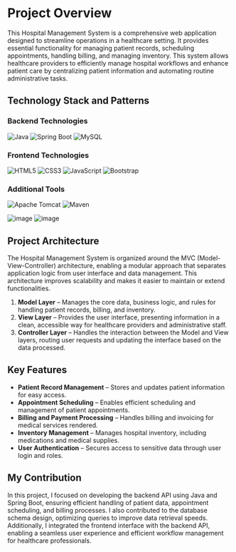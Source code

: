 # Project Overview

This Hospital Management System is a comprehensive web application designed to streamline operations in a healthcare setting. It provides essential functionality for managing patient records, scheduling appointments, handling billing, and managing inventory. This system allows healthcare providers to efficiently manage hospital workflows and enhance patient care by centralizing patient information and automating routine administrative tasks.

## Technology Stack and Patterns

### Backend Technologies

![Java](https://img.shields.io/badge/Java-007396?style=for-the-badge&logo=java&logoColor=white)
![Spring Boot](https://img.shields.io/badge/Spring%20Boot-6DB33F?style=for-the-badge&logo=spring-boot&logoColor=white)
![MySQL](https://img.shields.io/badge/MySQL-4479A1?style=for-the-badge&logo=mysql&logoColor=white)

### Frontend Technologies

![HTML5](https://img.shields.io/badge/HTML5-E34F26?style=for-the-badge&logo=html5&logoColor=white)
![CSS3](https://img.shields.io/badge/CSS3-1572B6?style=for-the-badge&logo=css3&logoColor=white)
![JavaScript](https://img.shields.io/badge/JavaScript-F7DF1E?style=for-the-badge&logo=javascript&logoColor=black)
![Bootstrap](https://img.shields.io/badge/Bootstrap-563D7C?style=for-the-badge&logo=bootstrap&logoColor=white)

### Additional Tools

![Apache Tomcat](https://img.shields.io/badge/Apache%20Tomcat-F8DC75?style=for-the-badge&logo=apache-tomcat&logoColor=black)
![Maven](https://img.shields.io/badge/Maven-C71A36?style=for-the-badge&logo=apache-maven&logoColor=white)

![image](https://github.com/user-attachments/assets/2273072a-c836-431e-8b03-135f94b29cf2)
![image](https://github.com/user-attachments/assets/11d6aacd-4ffe-42df-89b0-04d53a8c49f6)

## Project Architecture

The Hospital Management System is organized around the MVC (Model-View-Controller) architecture, enabling a modular approach that separates application logic from user interface and data management. This architecture improves scalability and makes it easier to maintain or extend functionalities.

1. **Model Layer** – Manages the core data, business logic, and rules for handling patient records, billing, and inventory.
2. **View Layer** – Provides the user interface, presenting information in a clean, accessible way for healthcare providers and administrative staff.
3. **Controller Layer** – Handles the interaction between the Model and View layers, routing user requests and updating the interface based on the data processed.

## Key Features

- **Patient Record Management** – Stores and updates patient information for easy access.
- **Appointment Scheduling** – Enables efficient scheduling and management of patient appointments.
- **Billing and Payment Processing** – Handles billing and invoicing for medical services rendered.
- **Inventory Management** – Manages hospital inventory, including medications and medical supplies.
- **User Authentication** – Secures access to sensitive data through user login and roles.

## My Contribution

In this project, I focused on developing the backend API using Java and Spring Boot, ensuring efficient handling of patient data, appointment scheduling, and billing processes. I also contributed to the database schema design, optimizing queries to improve data retrieval speeds. Additionally, I integrated the frontend interface with the backend API, enabling a seamless user experience and efficient workflow management for healthcare professionals.
